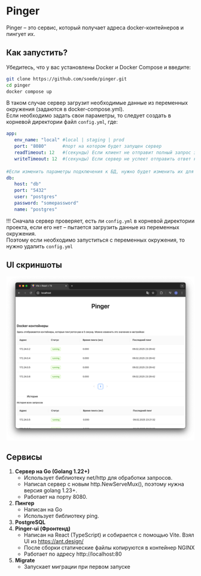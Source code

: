 # Pinger
Pinger – это сервис, который получает адреса docker-контейнеров и пингует их.

## Как запустить?
Убедитесь, что у вас установлены Docker и Docker Compose и введите:
```bash
git clone https://github.com/soede/pinger.git
cd pinger
docker compose up
```
В таком случае сервер загрузит необходимые данные из переменных окружения (задаются в docker-compose.yml). \
Если необходимо задать свои параметры, то следует создать в корневой директории файл `config.yml`, где:
```yaml
app:
   env_name: "local" #local | staging | prod
   port: "8080"      #порт на котором будет запущен сервер
   readTimeout: 12   #(секунды) Если клиент не отправит полный запрос за указанное время, соединение будет закрыто
   writeTimeout: 12  #(секунды) Если сервер не успеет отправить ответ клиенту за указанное время, соединение закроется.

#Если изменить параметры подключения к БД, нужно будет изменить их для самой БД в docker-compose.yml
db:
   host: "db"
   port: "5432"
   user: "postgres"
   password: "somepassword"
   name: "postgres"
```
!!! Сначала сервер проверяет, есть ли `config.yml` в корневой директории проекта, 
если его нет – пытается загрузить данные из переменных окружения. \
Поэтому если необходимо запуститься с переменных окружения, то нужно удалить `config.yml`


## UI скриншоты
![Home page](./docs/media/img.png "Home page")

## Сервисы
1. **Сервер на Go (Golang 1.22+)**
   - Использует библиотеку net/http для обработки запросов. 
   - Написал сервер с новым http.NewServeMux(), поэтому нужна версия golang 1.23+.
   - Работает на порту 8080.
2. **Пингер**
    - Написан на Go
    - Использует библиотеку ping.
3. **PostgreSQL**
4. **Pinger-ui (Фронтенд)**
   - Написан на React (TypeScript) и собирается с помощью Vite. Взял UI из https://ant.design/
   - После сборки статические файлы копируются в контейнер NGINX
   - Работает по адресу http://localhost:80
5. **Migrate**
   - Запускает миграции при первом запуске
